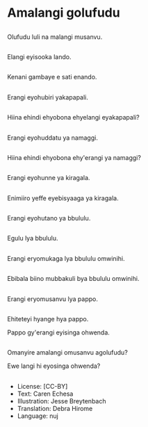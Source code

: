 # Amalangi golufudu

##
Olufudu luli na malangi musanvu.

##
Elangi eyisooka lando.

##
Kenani gambaye e sati enando.

##
Erangi eyohubiri yakapapali.

##
Hiina ehindi ehyobona ehyelangi eyakapapali?

##
Erangi eyohuddatu ya namaggi.

##
Hiina ehindi ehyobona ehy'erangi ya namaggi?

##
Erangi eyohunne ya kiragala.

##
Enimiiro yeffe eyebisyaaga ya kiragala.

##
Erangi eyohutano ya bbululu.

##
Egulu lya bbululu.

##
Erangi eryomukaga lya bbululu omwinihi.

##
Ebibala biino mubbakuli bya bbululu omwinihi.

##
Erangi eryomusanvu lya pappo.

##
Ehiteteyi hyange hya pappo. 

Pappo gy'erangi eyisinga ohwenda.

##
Omanyire amalangi omusanvu agolufudu?

Ewe langi hi eyosinga ohwenda?

##
* License: [CC-BY]
* Text: Caren Echesa
* Illustration: Jesse Breytenbach
* Translation: Debra Hirome
* Language: nuj
